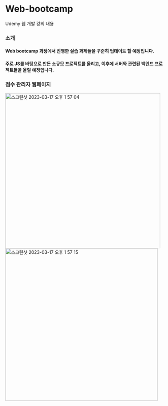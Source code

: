 # Web-bootcamp
Udemy 웹 개발 강의 내용

### 소개 
#### Web bootcamp 과정에서 진행한 실습 과제들을 꾸준히 업데이트 할 예정입니다.
#### 주로 JS를 바탕으로 만든 소규모 프로젝트를 올리고, 이후에 서버와 관련된 백엔드 프로젝트들을 올릴 예정입니다. 

### 점수 관리자 웹페이지

<p>
  <img width="488" alt="스크린샷 2023-03-17 오후 1 57 04" src="https://user-images.githubusercontent.com/114224596/225816542-545440d1-6115-4e35-91ab-739fea50fdd9.png">
  <img width="480" alt="스크린샷 2023-03-17 오후 1 57 15" src="https://user-images.githubusercontent.com/114224596/225816551-1aef2166-59a9-4696-b311-8c427bd4a4ce.png">
</p>
